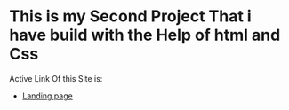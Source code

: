 # This is my Second Project That i have build with the Help of html and Css

Active Link Of this Site is:
- [Landing page ](devloperrlandingpage.netlify.app)
